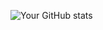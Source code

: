 ![Your GitHub stats](https://github-readme-stats.vercel.app/api?username=beauberghmans&show_icons=true&theme=default)
